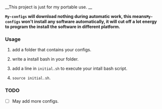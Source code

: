 
__This project is just for my portable use. __
  
__`My-configs` will download nothing during automatic work, this means`My-configs` won't install any software automatically, it will cut off a lot energy to program the install the software in different platform.__

### Usage ###

1. add a folder that contains your configs.

2. write a install bash in your folder.

3. add a line in `initial.sh` to execute your intall bash script.

4. `source initial.sh`.

### TODO ###

- [ ] May add more configs.
